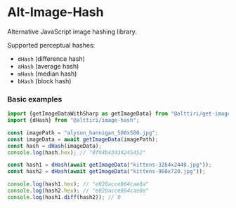 # Alt-Image-Hash

Alternative JavaScript image hashing library.

Supported perceptual hashes:
- `dHash` (difference hash)
- `aHash` (average hash)
- `mHash` (median hash)
- `bHash` (block hash)

### Basic examples

```ts
import {getImageDataWithSharp as getImageData} from "@alttiri/get-image-data";
import {dHash} from "@alttiri/image-hash";

const imagePath = "alyson_hannigan_500x500.jpg";
const imageData = await getImageData(imagePath);
const hash = dHash(imageData);
console.log(hash.hex); // "8f94b43434245452"
```

```ts
const hash1 = dHash(await getImageData("kittens-3264x2448.jpg"));
const hash2 = dHash(await getImageData("kittens-960x720.jpg"));

console.log(hash1.hex); // "e020acce864cae8a"
console.log(hash2.hex); // "e020acce864cae8a"
console.log(hash1.diff(hash2)); // 0
```
